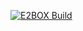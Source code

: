 [![E2BOX Build](https://github.com/MohndElhossin/data/actions/workflows/main.yml/badge.svg?branch=main&event=push&nocache=1)](https://github.com/MohndElhossin/data/actions/workflows/main.yml)
